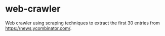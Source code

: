 # web-crawler
Web crawler using scraping techniques to extract the first 30 entries from https://news.ycombinator.com/. 
